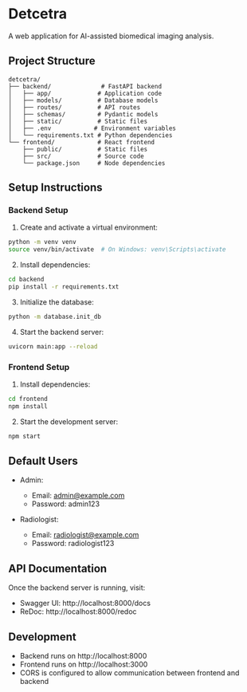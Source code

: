 # Detcetra

A web application for AI-assisted biomedical imaging analysis.

## Project Structure

```
detcetra/
├── backend/              # FastAPI backend
│   ├── app/             # Application code
│   ├── models/          # Database models
│   ├── routes/          # API routes
│   ├── schemas/         # Pydantic models
│   ├── static/          # Static files
│   ├── .env            # Environment variables
│   └── requirements.txt # Python dependencies
└── frontend/            # React frontend
    ├── public/          # Static files
    ├── src/             # Source code
    └── package.json     # Node dependencies
```

## Setup Instructions

### Backend Setup

1. Create and activate a virtual environment:
```bash
python -m venv venv
source venv/bin/activate  # On Windows: venv\Scripts\activate
```

2. Install dependencies:
```bash
cd backend
pip install -r requirements.txt
```

3. Initialize the database:
```bash
python -m database.init_db
```

4. Start the backend server:
```bash
uvicorn main:app --reload
```

### Frontend Setup

1. Install dependencies:
```bash
cd frontend
npm install
```

2. Start the development server:
```bash
npm start
```

## Default Users

- Admin:
  - Email: admin@example.com
  - Password: admin123

- Radiologist:
  - Email: radiologist@example.com
  - Password: radiologist123

## API Documentation

Once the backend server is running, visit:
- Swagger UI: http://localhost:8000/docs
- ReDoc: http://localhost:8000/redoc

## Development

- Backend runs on http://localhost:8000
- Frontend runs on http://localhost:3000
- CORS is configured to allow communication between frontend and backend 